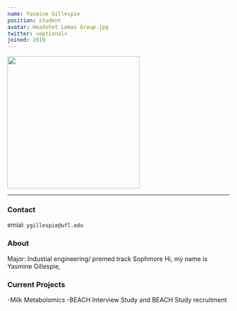 ```yaml
---
name: Yasmine Gillespie
position: student
avatar: Headshot Lemas Group.jpg
twitter: <optional>
joined: 2019
---
```


<img width="300" src="{{site.baseurl}}/images/people/{{page.avatar}}" data-action="zoom">

---

### Contact

emial: `ygillespie@ufl.edu` <br>

### About
Major: Industial engineering/ premed track 
Sophmore
Hi, my name is Yasmine Gillespie, 


### Current Projects

-Milk Metabolomics
-BEACH Interview Study and BEACH Study recruitment